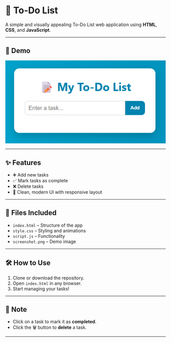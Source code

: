 # 📝 To-Do List

A simple and visually appealing To-Do List web application using **HTML**, **CSS**, and **JavaScript**.

---

## 🚀 Demo

![Demo](./screenshot.png)

---

## ✨ Features

- ➕ Add new tasks
- ✅ Mark tasks as complete
- ❌ Delete tasks
- 💎 Clean, modern UI with responsive layout

---

## 📁 Files Included

- `index.html` – Structure of the app
- `style.css` – Styling and animations
- `script.js` – Functionality
- `screenshot.png` – Demo image

---

## 🛠️ How to Use

1. Clone or download the repository.
2. Open `index.html` in any browser.
3. Start managing your tasks!

---

## 📌 Note

- Click on a task to mark it as **completed**.
- Click the 🗑️ button to **delete** a task.

---


